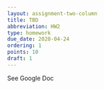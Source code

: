 ```yaml
---
layout: assignment-two-column
title: TBD
abbreviation: HW2
type: homework
due_date: 2020-04-24
ordering: 1 
points: 10
draft: 1
---
```


See Google Doc
